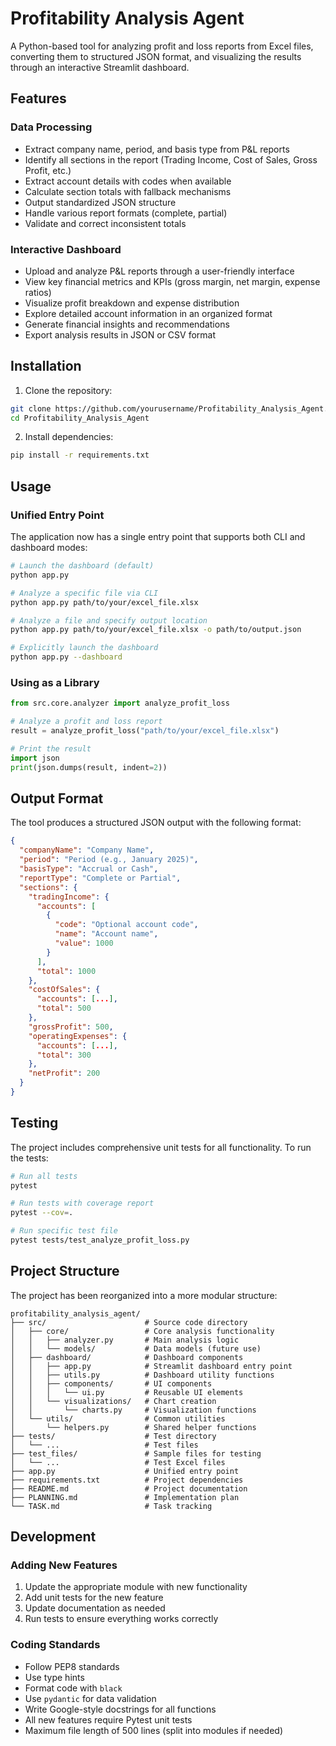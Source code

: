 # Profitability Analysis Agent

A Python-based tool for analyzing profit and loss reports from Excel files, converting them to structured JSON format, and visualizing the results through an interactive Streamlit dashboard.

## Features

### Data Processing
- Extract company name, period, and basis type from P&L reports
- Identify all sections in the report (Trading Income, Cost of Sales, Gross Profit, etc.)
- Extract account details with codes when available
- Calculate section totals with fallback mechanisms
- Output standardized JSON structure
- Handle various report formats (complete, partial)
- Validate and correct inconsistent totals

### Interactive Dashboard
- Upload and analyze P&L reports through a user-friendly interface
- View key financial metrics and KPIs (gross margin, net margin, expense ratios)
- Visualize profit breakdown and expense distribution
- Explore detailed account information in an organized format
- Generate financial insights and recommendations
- Export analysis results in JSON or CSV format

## Installation

1. Clone the repository:
```bash
git clone https://github.com/yourusername/Profitability_Analysis_Agent.git
cd Profitability_Analysis_Agent
```

2. Install dependencies:
```bash
pip install -r requirements.txt
```

## Usage

### Unified Entry Point

The application now has a single entry point that supports both CLI and dashboard modes:

```bash
# Launch the dashboard (default)
python app.py

# Analyze a specific file via CLI
python app.py path/to/your/excel_file.xlsx

# Analyze a file and specify output location
python app.py path/to/your/excel_file.xlsx -o path/to/output.json

# Explicitly launch the dashboard
python app.py --dashboard
```

### Using as a Library

```python
from src.core.analyzer import analyze_profit_loss

# Analyze a profit and loss report
result = analyze_profit_loss("path/to/your/excel_file.xlsx")

# Print the result
import json
print(json.dumps(result, indent=2))
```

## Output Format

The tool produces a structured JSON output with the following format:

```json
{
  "companyName": "Company Name",
  "period": "Period (e.g., January 2025)",
  "basisType": "Accrual or Cash",
  "reportType": "Complete or Partial",
  "sections": {
    "tradingIncome": {
      "accounts": [
        {
          "code": "Optional account code",
          "name": "Account name",
          "value": 1000
        }
      ],
      "total": 1000
    },
    "costOfSales": {
      "accounts": [...],
      "total": 500
    },
    "grossProfit": 500,
    "operatingExpenses": {
      "accounts": [...],
      "total": 300
    },
    "netProfit": 200
  }
}
```

## Testing

The project includes comprehensive unit tests for all functionality. To run the tests:

```bash
# Run all tests
pytest

# Run tests with coverage report
pytest --cov=.

# Run specific test file
pytest tests/test_analyze_profit_loss.py
```

## Project Structure

The project has been reorganized into a more modular structure:

```
profitability_analysis_agent/
├── src/                      # Source code directory
│   ├── core/                 # Core analysis functionality
│   │   ├── analyzer.py       # Main analysis logic
│   │   └── models/           # Data models (future use)
│   ├── dashboard/            # Dashboard components
│   │   ├── app.py            # Streamlit dashboard entry point
│   │   ├── utils.py          # Dashboard utility functions
│   │   ├── components/       # UI components
│   │   │   └── ui.py         # Reusable UI elements
│   │   └── visualizations/   # Chart creation
│   │       └── charts.py     # Visualization functions
│   └── utils/                # Common utilities
│       └── helpers.py        # Shared helper functions
├── tests/                    # Test directory
│   └── ...                   # Test files
├── test_files/               # Sample files for testing
│   └── ...                   # Test Excel files
├── app.py                    # Unified entry point
├── requirements.txt          # Project dependencies
├── README.md                 # Project documentation
├── PLANNING.md               # Implementation plan
└── TASK.md                   # Task tracking
```

## Development

### Adding New Features

1. Update the appropriate module with new functionality
2. Add unit tests for the new feature
3. Update documentation as needed
4. Run tests to ensure everything works correctly

### Coding Standards

- Follow PEP8 standards
- Use type hints
- Format code with `black`
- Use `pydantic` for data validation
- Write Google-style docstrings for all functions
- All new features require Pytest unit tests
- Maximum file length of 500 lines (split into modules if needed)